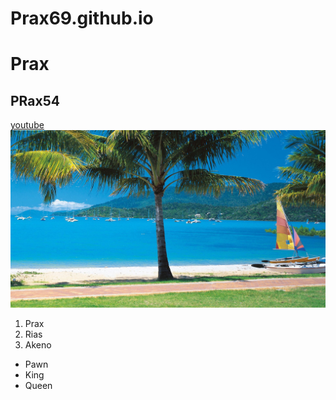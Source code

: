 # Prax69.github.io
# Prax
## PRax54
[youtube](youtube.com)
<img src="beach_tropics_sea_sand_palm_trees_yachts_hd_beach-1920x1080.jpg">
1. Prax
2. Rias
3. Akeno
*   Pawn
*   King
*   Queen
